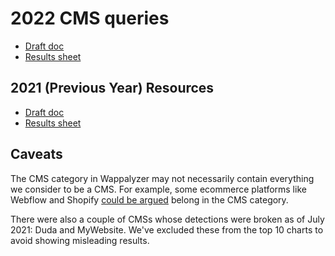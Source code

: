 # 2022 CMS queries

- [Draft doc](https://docs.google.com/document/d/1vaA7fumol1iWDvjYvUnVRpykOABLppJmhYNUnD7DDvY/edit?usp=sharing)
- [Results sheet](https://docs.google.com/spreadsheets/d/1HvTcCEw9LeMNX-fI_yOy0HemKFYKaQAHBxtB0etakqY/edit#gid=2077755325)

## 2021 (Previous Year) Resources

- [Draft doc](https://docs.google.com/document/d/1107H58WlpqPOrIsRZMCK7q8h-f8rmNfLPr3BU6qGUqc/edit?usp=sharing)
- [Results sheet](https://docs.google.com/spreadsheets/d/1gAJh4VcSEU6-6aQxBiTFl-7cbyHukfdhg-Iaq9y5pnc/edit?usp=sharing)

## Caveats

The CMS category in Wappalyzer may not necessarily contain everything we consider to be a CMS. For example, some ecommerce platforms like Webflow and Shopify [could be argued](https://github.com/AliasIO/wappalyzer/pull/4729) belong in the CMS category.

There were also a couple of CMSs whose detections were broken as of July 2021: Duda and MyWebsite. We've excluded these from the top 10 charts to avoid showing misleading results.
